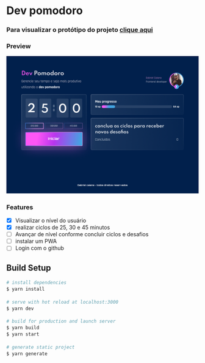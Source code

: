 # Dev pomodoro

### Para visualizar o protótipo do projeto [clique aqui](https://www.figma.com/file/JU0OhDmVaO4tkNpOlTKIAX/Gabriel-Caiana---Dev-Pomodoro?node-id=1%3A772)

### Preview

![Pomodoro](./static/preview.png)

### Features

- [X] Visualizar o nível do usuário
- [X] realizar ciclos de 25, 30 e 45 minutos
- [ ] Avançar de nível conforme concluir ciclos e desafios
- [ ] instalar um PWA
- [ ] Login com o github

## Build Setup

```bash
# install dependencies
$ yarn install

# serve with hot reload at localhost:3000
$ yarn dev

# build for production and launch server
$ yarn build
$ yarn start

# generate static project
$ yarn generate
```
